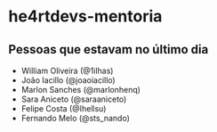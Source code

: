 # he4rtdevs-mentoria

## Pessoas que estavam no último dia

- William Oliveira (@1ilhas)
- João Iacillo (@joaoiacillo)
- Marlon Sanches (@marlonhenq)
- Sara Aniceto (@saraaniceto)
- Felipe Costa (@Ihellsu)
- Fernando Melo (@sts_nando)

